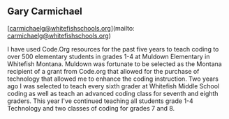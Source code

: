 ## Gary Carmichael

[carmichaelg@whitefishschools.org](mailto: carmichaelg@whitefishschools.org)

I have used Code.Org resources for the past five years to teach coding  to over 500 elementary students in grades 1-4 at Muldown Elementary in Whitefish Montana.   Muldown was fortunate to be selected as the Montana recipient of a grant from Code.org that allowed for the purchase of technology that allowed me to enhance the coding instruction.  Two years ago I was selected to  teach every sixth grader at Whitefish Middle School coding as well as teach an advanced coding class for seventh and eighth graders.  This year I've continued teaching all students grade 1-4 Technology and two classes of coding for grades 7 and 8.
